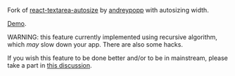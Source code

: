 Fork of [react-textarea-autosize](https://github.com/andreypopp/react-textarea-autosize/) by [andreypopp](https://github.com/andreypopp/) with autosizing width.

[Demo](https://kengho.github.io/react-textarea-autosize/).

WARNING: this feature currently implemented using recursive algorithm, which *may* slow down your app. There are also some hacks.

If you wish this feature to be done better and/or to be in mainstream, please take a part in [this discussion](https://github.com/andreypopp/react-textarea-autosize/issues/144/).
